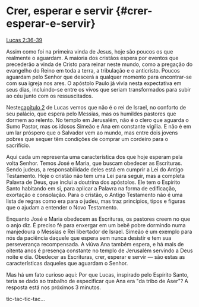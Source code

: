 # **Crer, esperar e servir** {#crer-esperar-e-servir}

[Lucas 2:36-39](http://bibliaonline.com.br/acf/lc/2/36-39)

Assim como foi na primeira vinda de Jesus, hoje são poucos os que realmente o aguardam. A maioria dos cristãos espera por eventos que precederão a vinda de Cristo para reinar neste mundo, como a pregação do evangelho do Reino em toda a terra, a tribulação e o anticristo. Poucos aguardam pelo Senhor que descerá a qualquer momento para encontrar-se com sua igreja nos ares. O apóstolo Paulo já vivia nesta expectativa em seus dias, incluindo-se entre os vivos que seriam transformados para subir ao céu junto com os ressuscitados.

Neste[capítulo 2](http://bibliaonline.com.br/acf/lc/2) de Lucas vemos que não é o rei de Israel, no conforto de seu palácio, que espera pelo Messias, mas os humildes pastores que dormem ao relento. No templo em Jerusalém, não é o clero que aguarda o Sumo Pastor, mas os idosos Simeão e Ana em constante vigília. E não é em um lar próspero que o Salvador vem ao mundo, mas entre dois jovens pobres que sequer têm condições de comprar um cordeiro para o sacrifício.

Aqui cada um representa uma característica dos que hoje esperam pela volta Senhor. Temos José e Maria, que buscam obedecer as Escrituras. Sendo judeus, a responsabilidade deles está em cumprir a Lei do Antigo Testamento. Hoje o cristão não tem uma Lei para seguir, mas a completa Palavra de Deus, que inclui a doutrina dos apóstolos. Ele tem o Espírito Santo habitando em si, para aplicar a Palavra na forma de edificação, exortação e consolação. Para o cristão, o Antigo Testamento não é uma lista de regras como era para o judeu, mas traz princípios, tipos e figuras que o ajudam a entender o Novo Testamento.

Enquanto José e Maria obedecem as Escrituras, os pastores creem no que o anjo diz. É preciso fé para enxergar em um bebê pobre dormindo numa manjedoura o Messias e Rei libertador de Israel. Simeão é um exemplo para nós da paciência daquele que espera sem nunca desistir e tem sua perseverança recompensada. A viúva Ana também espera, e há mais de oitenta anos é presença constante no templo de Jerusalém servindo a Deus noite e dia. Obedecer as Escrituras, crer, esperar e servir — são estas as características daqueles que aguardam o Senhor.

Mas há um fato curioso aqui: Por que Lucas, inspirado pelo Espírito Santo, teria se dado ao trabalho de especificar que Ana era &quot;da tribo de Aser&quot;? A resposta está nos próximos 3 minutos.

tic-tac-tic-tac...